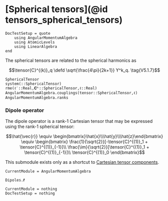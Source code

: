 # [Spherical tensors](@id tensors_spherical_tensors)

```@meta
DocTestSetup = quote
    using AngularMomentumAlgebra
    using AtomicLevels
    using LinearAlgebra
end
```

The spherical tensors are related to the spherical harmonics as

```math
\tensor{C}^{(k)}_q \defd
\sqrt{\frac{4\pi}{2k+1}}
Y^k_q.
\tag{V5.1.7}
```

```@docs
SphericalTensor
system(::SphericalTensor)
rme(ℓ′::Real,𝐂̂ᵏ::SphericalTensor,ℓ::Real)
AngularMomentumAlgebra.couplings(tensor::SphericalTensor,ℓ)
AngularMomentumAlgebra.ranks
```

### Dipole operator

The dipole operator is a rank-1 Cartesian tensor that may be expressed
using the rank-1 spherical tensor:

```math
\hat{\vec{r}} \equiv
\begin{bmatrix}\hat{x}\\\hat{y}\\\hat{z}\end{bmatrix}
\equiv
\begin{bmatrix}
\frac{1}{\sqrt{2}}[-\tensor{C}^{(1)}_1 + \tensor{C}^{(1)}_{-1}]\\
\frac{\im}{\sqrt{2}}[\tensor{C}^{(1)}_1 + \tensor{C}^{(1)}_{-1}]\\
\tensor{C}^{(1)}_0
\end{bmatrix}
```

This submodule exists only as a shortcut to [Cartesian tensor
components](@ref).

```@meta
CurrentModule = AngularMomentumAlgebra
```

```@docs
Dipoles.𝐫̂
```

```@meta
CurrentModule = nothing
DocTestSetup = nothing
```
